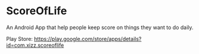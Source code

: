 ScoreOfLife
===========

An Android App that help people keep score on things they want to do daily.

Play Store: https://play.google.com/store/apps/details?id=com.xizz.scoreoflife
